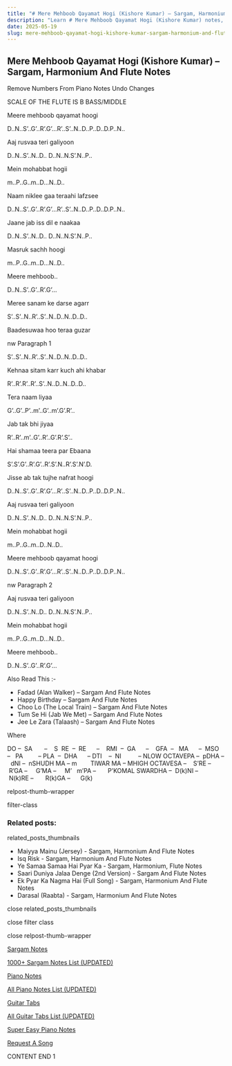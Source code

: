 ```yaml
---
title: "# Mere Mehboob Qayamat Hogi (Kishore Kumar) – Sargam, Harmonium And Flute Notes"
description: "Learn # Mere Mehboob Qayamat Hogi (Kishore Kumar) notes, sargam, harmonium notations and flute notes. Easy step-by-step tutorial for beginners."
date: 2025-05-19
slug: mere-mehboob-qayamat-hogi-kishore-kumar-sargam-harmonium-and-flute-notes
---
```


## Mere Mehboob Qayamat Hogi (Kishore Kumar) – Sargam, Harmonium And Flute Notes

Remove Numbers From Piano Notes
Undo Changes

SCALE OF THE FLUTE IS B BASS/MIDDLE

Meere mehboob qayamat hoogi

D..N..S’..G’..R’.G’…R’..S’..N..D..P..D..D.P..N..

Aaj rusvaa teri galiyoon

D..N..S’..N..D.. D..N..N.S’.N..P..

Mein mohabbat hogii

m..P..G..m..D…N..D..

Naam niklee gaa teraahi lafzsee

D..N..S’..G’..R’.G’…R’..S’..N..D..P..D..D.P..N..

Jaane jab iss dil e naakaa

D..N..S’..N..D.. D..N..N.S’.N..P..

Masruk sachh hoogi

m..P..G..m..D…N..D..

Meere mehboob..

D..N..S’..G’..R’.G’…

Meree sanam ke darse agarr

S’..S’..N..R’..S’..N..D..N..D..D..

Baadesuwaa hoo teraa guzar

nw Paragraph 1

S’..S’..N..R’..S’..N..D..N..D..D..

Kehnaa sitam karr kuch ahi khabar

R’..R’.R’..R’..S’..N..D..N..D..D..

Tera naam liyaa

G’..G’..P’..m’..G’..m’.G’.R’..

Jab tak bhi jiyaa

R’..R’..m’..G’..R’..G’.R’.S’..

Hai shamaa teera par Ebaana

S’.S’.G’..R’.G’..R’.S’.N..R’.S’.N’.D.

Jisse ab tak tujhe nafrat hoogi

D..N..S’..G’..R’.G’…R’..S’..N..D..P..D..D.P..N..

Aaj rusvaa teri galiyoon

D..N..S’..N..D.. D..N..N.S’.N..P..

Mein mohabbat hogii

m..P..G..m..D..N..D..

Meere mehboob qayamat hoogi

D..N..S’..G’..R’.G’…R’..S’..N..D..P..D..D.P..N..

nw Paragraph 2

Aaj rusvaa teri galiyoon

D..N..S’..N..D.. D..N..N.S’.N..P..

Mein mohabbat hogii

m..P..G..m..D…N..D..

Meere mehboob..

D..N..S’..G’..R’.G’…



Also Read This :-



* Fadad (Alan Walker) – Sargam And Flute Notes
* Happy Birthday – Sargam And Flute Notes
* Choo Lo (The Local Train) – Sargam And Flute Notes
* Tum Se Hi (Jab We Met) – Sargam And Flute Notes
* Jee Le Zara (Talaash) – Sargam And Flute Notes

Where



DO –  SA       –    S  RE  –  RE      –    RMI  –  GA      –    GFA  –   MA      –  MSO  –   PA         – PLA  –  DHA      – DTI    –  NI          – NLOW OCTAVEPA –  pDHA –  dNI –  nSHUDH MA – m        TIWAR MA – MHIGH OCTAVESA –    S’RE –     R’GA –     G’MA –     M’   m’PA –       P’KOMAL SWARDHA –  D(k)NI –       N(k)RE –       R(k)GA –      G(k)



relpost-thumb-wrapper

filter-class

### Related posts:

related_posts_thumbnails

* Maiyya Mainu (Jersey) - Sargam, Harmonium And Flute Notes
* Isq Risk - Sargam, Harmonium And Flute Notes
* Ye Samaa Samaa Hai Pyar Ka - Sargam, Harmonium, Flute Notes
* Saari Duniya Jalaa Denge (2nd Version) - Sargam And Flute Notes
* Ek Pyar Ka Nagma Hai (Full Song) - Sargam, Harmonium And Flute Notes
* Darasal (Raabta) - Sargam, Harmonium And Flute Notes

close related_posts_thumbnails

close filter class

close relpost-thumb-wrapper

[Sargam Notes](https://www.notationsworld.com/sargam-notes.html)

[1000+ Sargam Notes List (UPDATED)](https://www.notationsworld.com/all-songs-list-sargam-notes.html)

[Piano Notes](https://www.notationsworld.com/piano-notes.html)

[All Piano Notes List (UPDATED)](https://www.notationsworld.com/all-songs-list-piano-notes.html)

[Guitar Tabs](https://www.notationsworld.com/guitar-tabs.html)

[All Guitar Tabs List (UPDATED)](https://www.notationsworld.com/all-songs-list-guitar-tabs.html)

[Super Easy Piano Notes](https://studywall.in/)

[Request A Song](https://www.notationsworld.com/request-a-song.html)

CONTENT END 1

